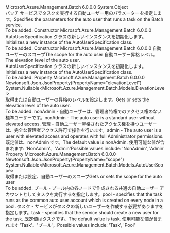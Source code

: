 <Type Name="AutoUserSpecification" FullName="Microsoft.Azure.Management.Batch.Models.AutoUserSpecification">
  <TypeSignature Language="C#" Value="public class AutoUserSpecification" />
  <TypeSignature Language="ILAsm" Value=".class public auto ansi beforefieldinit AutoUserSpecification extends System.Object" />
  <TypeSignature Language="DocId" Value="T:Microsoft.Azure.Management.Batch.Models.AutoUserSpecification" />
  <TypeSignature Language="VB.NET" Value="Public Class AutoUserSpecification" />
  <TypeSignature Language="F#" Value="type AutoUserSpecification = class" />
  <AssemblyInfo>
    <AssemblyName>Microsoft.Azure.Management.Batch</AssemblyName>
    <AssemblyVersion>6.0.0.0</AssemblyVersion>
  </AssemblyInfo>
  <Base>
    <BaseTypeName>System.Object</BaseTypeName>
  </Base>
  <Interfaces />
  <Docs>
    <summary>
            <span data-ttu-id="268c1-101">バッチ サービスでタスクを実行する自動ユーザー用のパラメーターを指定します。</span><span class="sxs-lookup"><span data-stu-id="268c1-101">Specifies the parameters for the auto user that runs a task on the Batch service.</span></span>
            </summary>
    <remarks>To be added.</remarks>
  </Docs>
  <Members>
    <Member MemberName=".ctor">
      <MemberSignature Language="C#" Value="public AutoUserSpecification ();" />
      <MemberSignature Language="ILAsm" Value=".method public hidebysig specialname rtspecialname instance void .ctor() cil managed" />
      <MemberSignature Language="DocId" Value="M:Microsoft.Azure.Management.Batch.Models.AutoUserSpecification.#ctor" />
      <MemberSignature Language="VB.NET" Value="Public Sub New ()" />
      <MemberType>Constructor</MemberType>
      <AssemblyInfo>
        <AssemblyName>Microsoft.Azure.Management.Batch</AssemblyName>
        <AssemblyVersion>6.0.0.0</AssemblyVersion>
      </AssemblyInfo>
      <Parameters />
      <Docs>
        <summary>
            <span data-ttu-id="268c1-102">AutoUserSpecification クラスの新しいインスタンスを初期化します。</span><span class="sxs-lookup"><span data-stu-id="268c1-102">Initializes a new instance of the AutoUserSpecification class.</span></span>
            </summary>
        <remarks>To be added.</remarks>
      </Docs>
    </Member>
    <Member MemberName=".ctor">
      <MemberSignature Language="C#" Value="public AutoUserSpecification (Nullable&lt;Microsoft.Azure.Management.Batch.Models.AutoUserScope&gt; scope = null, Nullable&lt;Microsoft.Azure.Management.Batch.Models.ElevationLevel&gt; elevationLevel = null);" />
      <MemberSignature Language="ILAsm" Value=".method public hidebysig specialname rtspecialname instance void .ctor(valuetype System.Nullable`1&lt;valuetype Microsoft.Azure.Management.Batch.Models.AutoUserScope&gt; scope, valuetype System.Nullable`1&lt;valuetype Microsoft.Azure.Management.Batch.Models.ElevationLevel&gt; elevationLevel) cil managed" />
      <MemberSignature Language="DocId" Value="M:Microsoft.Azure.Management.Batch.Models.AutoUserSpecification.#ctor(System.Nullable{Microsoft.Azure.Management.Batch.Models.AutoUserScope},System.Nullable{Microsoft.Azure.Management.Batch.Models.ElevationLevel})" />
      <MemberSignature Language="VB.NET" Value="Public Sub New (Optional scope As Nullable(Of AutoUserScope) = null, Optional elevationLevel As Nullable(Of ElevationLevel) = null)" />
      <MemberSignature Language="F#" Value="new Microsoft.Azure.Management.Batch.Models.AutoUserSpecification : Nullable&lt;Microsoft.Azure.Management.Batch.Models.AutoUserScope&gt; * Nullable&lt;Microsoft.Azure.Management.Batch.Models.ElevationLevel&gt; -&gt; Microsoft.Azure.Management.Batch.Models.AutoUserSpecification" Usage="new Microsoft.Azure.Management.Batch.Models.AutoUserSpecification (scope, elevationLevel)" />
      <MemberType>Constructor</MemberType>
      <AssemblyInfo>
        <AssemblyName>Microsoft.Azure.Management.Batch</AssemblyName>
        <AssemblyVersion>6.0.0.0</AssemblyVersion>
      </AssemblyInfo>
      <Parameters>
        <Parameter Name="scope" Type="System.Nullable&lt;Microsoft.Azure.Management.Batch.Models.AutoUserScope&gt;" />
        <Parameter Name="elevationLevel" Type="System.Nullable&lt;Microsoft.Azure.Management.Batch.Models.ElevationLevel&gt;" />
      </Parameters>
      <Docs>
        <param name="scope"><span data-ttu-id="268c1-103">自動ユーザーのスコープ</span><span class="sxs-lookup"><span data-stu-id="268c1-103">The scope for the auto user</span></span></param>
        <param name="elevationLevel"><span data-ttu-id="268c1-104">自動ユーザー昇格レベル。</span><span class="sxs-lookup"><span data-stu-id="268c1-104">The elevation level of the auto user.</span></span></param>
        <summary>
            <span data-ttu-id="268c1-105">AutoUserSpecification クラスの新しいインスタンスを初期化します。</span><span class="sxs-lookup"><span data-stu-id="268c1-105">Initializes a new instance of the AutoUserSpecification class.</span></span>
            </summary>
        <remarks>To be added.</remarks>
      </Docs>
    </Member>
    <Member MemberName="ElevationLevel">
      <MemberSignature Language="C#" Value="public Nullable&lt;Microsoft.Azure.Management.Batch.Models.ElevationLevel&gt; ElevationLevel { get; set; }" />
      <MemberSignature Language="ILAsm" Value=".property instance valuetype System.Nullable`1&lt;valuetype Microsoft.Azure.Management.Batch.Models.ElevationLevel&gt; ElevationLevel" />
      <MemberSignature Language="DocId" Value="P:Microsoft.Azure.Management.Batch.Models.AutoUserSpecification.ElevationLevel" />
      <MemberSignature Language="VB.NET" Value="Public Property ElevationLevel As Nullable(Of ElevationLevel)" />
      <MemberSignature Language="F#" Value="member this.ElevationLevel : Nullable&lt;Microsoft.Azure.Management.Batch.Models.ElevationLevel&gt; with get, set" Usage="Microsoft.Azure.Management.Batch.Models.AutoUserSpecification.ElevationLevel" />
      <MemberType>Property</MemberType>
      <AssemblyInfo>
        <AssemblyName>Microsoft.Azure.Management.Batch</AssemblyName>
        <AssemblyVersion>6.0.0.0</AssemblyVersion>
      </AssemblyInfo>
      <Attributes>
        <Attribute>
          <AttributeName>Newtonsoft.Json.JsonProperty(PropertyName="elevationLevel")</AttributeName>
        </Attribute>
      </Attributes>
      <ReturnValue>
        <ReturnType>System.Nullable&lt;Microsoft.Azure.Management.Batch.Models.ElevationLevel&gt;</ReturnType>
      </ReturnValue>
      <Docs>
        <summary>
            <span data-ttu-id="268c1-106">取得または自動ユーザーの昇格のレベルを設定します。</span><span class="sxs-lookup"><span data-stu-id="268c1-106">Gets or sets the elevation level of the auto user.</span></span>
            </summary>
        <value>To be added.</value>
        <remarks>
            <span data-ttu-id="268c1-107">nonAdmin - 自動ユーザーは、管理者特権でのアクセス権のない標準ユーザーです。</span><span class="sxs-lookup"><span data-stu-id="268c1-107">nonAdmin - The auto user is a standard user without elevated access.</span></span> <span data-ttu-id="268c1-108">管理 - 自動ユーザー昇格されたアクセス権を持つユーザーは、完全な管理者アクセス許可で操作を行います。</span><span class="sxs-lookup"><span data-stu-id="268c1-108">admin - The auto user is a user with elevated access and operates with full Administrator permissions.</span></span> <span data-ttu-id="268c1-109">既定値は、nonAdmin です。</span><span class="sxs-lookup"><span data-stu-id="268c1-109">The default value is nonAdmin.</span></span> <span data-ttu-id="268c1-110">使用可能な値が含まれます: 'NonAdmin'、'Admin'</span><span class="sxs-lookup"><span data-stu-id="268c1-110">Possible values include: 'NonAdmin', 'Admin'</span></span>
            </remarks>
      </Docs>
    </Member>
    <Member MemberName="Scope">
      <MemberSignature Language="C#" Value="public Nullable&lt;Microsoft.Azure.Management.Batch.Models.AutoUserScope&gt; Scope { get; set; }" />
      <MemberSignature Language="ILAsm" Value=".property instance valuetype System.Nullable`1&lt;valuetype Microsoft.Azure.Management.Batch.Models.AutoUserScope&gt; Scope" />
      <MemberSignature Language="DocId" Value="P:Microsoft.Azure.Management.Batch.Models.AutoUserSpecification.Scope" />
      <MemberSignature Language="VB.NET" Value="Public Property Scope As Nullable(Of AutoUserScope)" />
      <MemberSignature Language="F#" Value="member this.Scope : Nullable&lt;Microsoft.Azure.Management.Batch.Models.AutoUserScope&gt; with get, set" Usage="Microsoft.Azure.Management.Batch.Models.AutoUserSpecification.Scope" />
      <MemberType>Property</MemberType>
      <AssemblyInfo>
        <AssemblyName>Microsoft.Azure.Management.Batch</AssemblyName>
        <AssemblyVersion>6.0.0.0</AssemblyVersion>
      </AssemblyInfo>
      <Attributes>
        <Attribute>
          <AttributeName>Newtonsoft.Json.JsonProperty(PropertyName="scope")</AttributeName>
        </Attribute>
      </Attributes>
      <ReturnValue>
        <ReturnType>System.Nullable&lt;Microsoft.Azure.Management.Batch.Models.AutoUserScope&gt;</ReturnType>
      </ReturnValue>
      <Docs>
        <summary>
            <span data-ttu-id="268c1-111">取得または設定、自動ユーザーのスコープ</span><span class="sxs-lookup"><span data-stu-id="268c1-111">Gets or sets the scope for the auto user</span></span>
            </summary>
        <value>To be added.</value>
        <remarks>
            <span data-ttu-id="268c1-112">プール - プール内の各ノードで作成される共通の自動ユーザー アカウントとしてタスクを実行するを指定します。</span><span class="sxs-lookup"><span data-stu-id="268c1-112">pool - specifies that the task runs as the common auto user account which is created on every node in a pool.</span></span> <span data-ttu-id="268c1-113">タスク - サービスがタスクの新しいユーザーを作成する必要がありますを指定します。</span><span class="sxs-lookup"><span data-stu-id="268c1-113">task - specifies that the service should create a new user for the task.</span></span> <span data-ttu-id="268c1-114">既定値はタスクです。</span><span class="sxs-lookup"><span data-stu-id="268c1-114">The default value is task.</span></span> <span data-ttu-id="268c1-115">使用可能な値が含まれます 'Task'、'プール'。</span><span class="sxs-lookup"><span data-stu-id="268c1-115">Possible values include: 'Task', 'Pool'</span></span>
            </remarks>
      </Docs>
    </Member>
  </Members>
</Type>